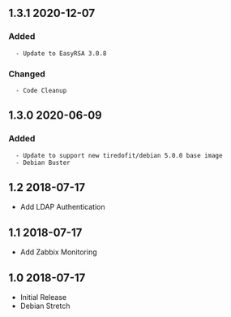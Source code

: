## 1.3.1 2020-12-07 <dave at tiredofit dot ca>

   ### Added
      - Update to EasyRSA 3.0.8

   ### Changed
      - Code Cleanup


## 1.3.0 2020-06-09 <dave at tiredofit dot ca>

   ### Added
      - Update to support new tiredofit/debian 5.0.0 base image
      - Debian Buster


## 1.2 2018-07-17 <dave at tiredofit dot ca>

* Add LDAP Authentication

## 1.1 2018-07-17 <dave at tiredofit dot ca>

* Add Zabbix Monitoring

## 1.0 2018-07-17 <dave at tiredofit dot ca>

* Initial Release
* Debian Stretch

